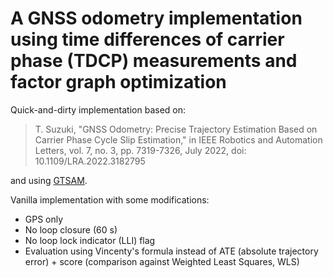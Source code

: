 # A GNSS odometry implementation using time differences of carrier phase (TDCP) measurements and factor graph optimization
Quick-and-dirty implementation based on:
> T. Suzuki, "GNSS Odometry: Precise Trajectory Estimation Based on Carrier Phase Cycle Slip Estimation," in IEEE Robotics and Automation Letters, vol. 7, no. 3, pp. 7319-7326, July 2022, doi: 10.1109/LRA.2022.3182795

and using [GTSAM](https://gtsam.org).

Vanilla implementation with some modifications:
- GPS only
- No loop closure (60 s)
- No loop lock indicator (LLI) flag
- Evaluation using Vincenty's formula instead of ATE (absolute trajectory error) + score (comparison against Weighted Least Squares, WLS)